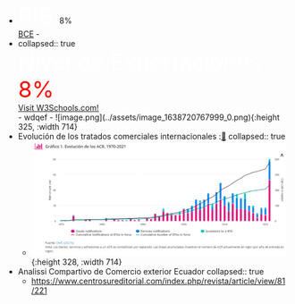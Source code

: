 -
  <div class="cards">
  <a style="color:white ;font-size:40px;"  > PIB </a>
    <astyle="color:green; font-size:40px;" >8%</div> 
  <a href="https://contenido.bce.fin.ec/documentos/Administracion/bi_tick_PIB_CNT.html">BCE</a>
  </div>
	-
-
  <div class="cards">
  collapsed:: true
  <div style="color:white ;font-size:40px;"  > Nivel de Exportaciones </div>
    <div style="color:red; font-size:40px;" >8%</div> 
  <a href="https://www.w3schools.com/">Visit W3Schools.com!</a>
  </div>
	- wdqef
		- ![image.png](../assets/image_1638720767999_0.png){:height 325, :width 714}
- Evolución de los tratados  comerciales internacionales  :[🔗](https://sdgpulse.unctad.org/trade-barriers/)
  collapsed:: true
	- ![image.png](../assets/image_1638718468657_0.png){:height 328, :width 714}
- Analissi Compartivo de Comercio exterior Ecuador 
  collapsed:: true
	- https://www.centrosureditorial.com/index.php/revista/article/view/81/221